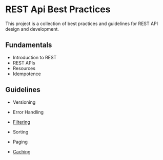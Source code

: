 # REST Api Best Practices

This project is a collection of best practices and guidelines for REST API design and development.


## Fundamentals

- Introduction to REST
- REST APIs
- Resources
- Idempotence

## Guidelines

- Versioning
- Error Handling

- [Filtering](https://github.com/sfvicente/RESTAPIBestPractices/blob/master/Docs/Filtering.md)

- Sorting
- Paging

- [Caching](https://github.com/sfvicente/RESTAPIBestPractices/blob/master/Docs/Caching.md)

